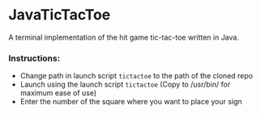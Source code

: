 # JavaTicTacToe
A terminal implementation of the hit game tic-tac-toe written in Java.

### Instructions:
- Change path in launch script `tictactoe` to the path of the cloned repo
- Launch using the launch script `tictactoe` (Copy to /usr/bin/ for maximum ease of use)
- Enter the number of the square where you want to place your sign
